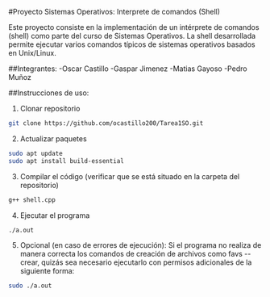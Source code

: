 #Proyecto Sistemas Operativos: Interprete de comandos (Shell)

Este proyecto consiste en la implementación de un intérprete de comandos (shell) como parte del curso de Sistemas Operativos. La shell desarrollada permite ejecutar varios comandos típicos de sistemas operativos basados en Unix/Linux.

##Integrantes:
-Oscar Castillo
-Gaspar Jimenez
-Matias Gayoso
-Pedro Muñoz

##Instrucciones de uso:
1. Clonar repositorio
```bash
git clone https://github.com/ocastillo200/Tarea1SO.git
```
2. Actualizar paquetes
```bash
sudo apt update
sudo apt install build-essential
```
3. Compilar el código (verificar que se está situado en la carpeta del repositorio)
```bash
g++ shell.cpp
```
4. Ejecutar el programa
```bash
./a.out
```
5. Opcional (en caso de errores de ejecución):
Si el programa no realiza de manera correcta los comandos de creación de archivos como favs --crear, quizás sea necesario ejecutarlo con permisos adicionales de la siguiente forma:
```bash
sudo ./a.out
```

